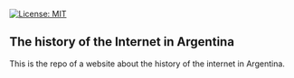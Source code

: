 [![License: MIT](https://img.shields.io/badge/License-MIT-yellow.svg)](LICENSE)

## The history of the Internet in Argentina
This is the repo of a website about the history of the internet in Argentina.

